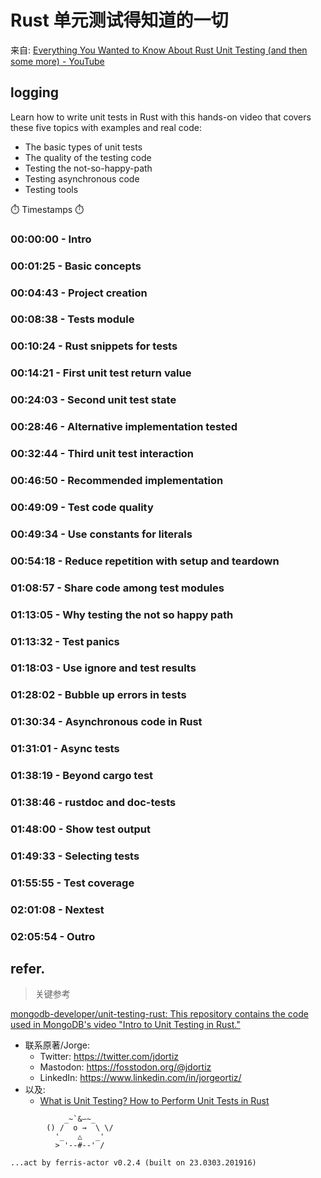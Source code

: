 # Rust 单元测试得知道的一切
来自: [Everything You Wanted to Know About Rust Unit Testing (and then some more) - YouTube](https://www.youtube.com/watch?v=_jDKeOtOiEo&t=4488s)


## logging

Learn how to write unit tests in Rust with this hands-on video that covers these five topics with examples and real code:

-  The basic types of unit tests
-  The quality of the testing code
-  Testing the not-so-happy-path
-  Testing asynchronous code
-  Testing tools

⏱️ Timestamps ⏱️
### 00:00:00 - Intro


### 00:01:25 - Basic concepts


### 00:04:43 - Project creation


### 00:08:38 - Tests module


### 00:10:24 - Rust snippets for tests


### 00:14:21 - First unit test return value


### 00:24:03 - Second unit test state


### 00:28:46 - Alternative implementation tested


### 00:32:44 - Third unit test interaction


### 00:46:50 - Recommended implementation


### 00:49:09 - Test code quality


### 00:49:34 - Use constants for literals


### 00:54:18 - Reduce repetition with setup and teardown


### 01:08:57 - Share code among test modules


### 01:13:05 - Why testing the not so happy path


### 01:13:32 - Test panics


### 01:18:03 - Use ignore and test results


### 01:28:02 - Bubble up errors in tests


### 01:30:34 - Asynchronous code in Rust


### 01:31:01 - Async tests


### 01:38:19 - Beyond cargo test 


### 01:38:46 - rustdoc and doc-tests


### 01:48:00 - Show test output


### 01:49:33 - Selecting tests


### 01:55:55 - Test coverage


### 02:01:08 - Nextest


### 02:05:54 - Outro



## refer.
> 关键参考

[mongodb-developer/unit-testing-rust: This repository contains the code used in MongoDB's video "Intro to Unit Testing in Rust."](https://github.com/mongodb-developer/unit-testing-rust)



- 联系原著/Jorge:
    - Twitter: https://twitter.com/jdortiz
    - Mastodon: https://fosstodon.org/@jdortiz
    - LinkedIn: https://www.linkedin.com/in/jorgeortiz/
- 以及: 
    - [What is Unit Testing? How to Perform Unit Tests in Rust](https://www.freecodecamp.org/news/unit-testing-in-rust/)




```
            _~`&∽~_
        () /  o →  \ \/
          '_   △   _'
          > '--#--' /

...act by ferris-actor v0.2.4 (built on 23.0303.201916)
```